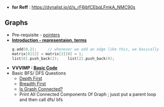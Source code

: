 - **for Reff** : https://dynalist.io/d/s_rF6jbfCEbqLFmkA_NMC90s

## Graphs
- Pre-requisite - [pointers](pointers.cpp)
- **[Introduction - representaion, terms](https://www.programiz.com/dsa/graph)**
    ```cpp
    g.add(0,2);     // whenever we add an edge like this, we basically
    matrix[0][2] = matrix[2][0] = 1;
    list[0].push_back(2);    list[2].push_back(0);
    ```
- **VVVIMP : [Basic Code](graphs/1_basic.cpp)** 
- Basic BFS/ DFS Questions
    - [Depth First](graphs/2_dfs_bfs.cpp)
    - [Breadth First](graphs/2_dfs_bfs.cpp)
    - [Is Graph Connected?](graphs/3_graph_connected.cpp) 
    - Print All Connected Components Of Graph ; jusst put a parent loop and then call dfs/ bfs